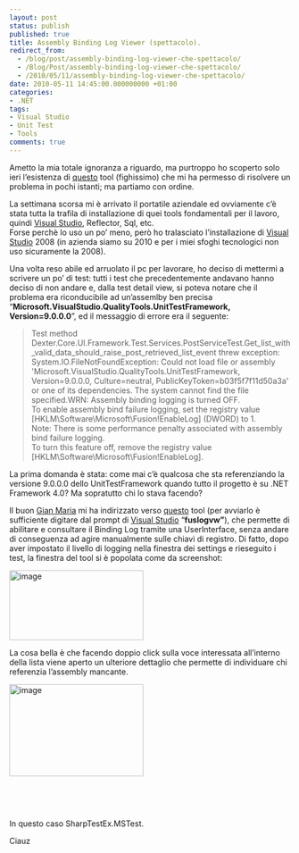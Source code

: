 ```yaml
---
layout: post
status: publish
published: true
title: Assembly Binding Log Viewer (spettacolo).
redirect_from: 
  - /blog/post/assembly-binding-log-viewer-che-spettacolo/
  - /Blog/Post/assembly-binding-log-viewer-che-spettacolo/
  - /2010/05/11/assembly-binding-log-viewer-che-spettacolo/
date: 2010-05-11 14:45:00.000000000 +01:00
categories:
- .NET
tags:
- Visual Studio
- Unit Test
- Tools
comments: true
---
```

<p>
	Ametto la mia totale ignoranza a riguardo, ma purtroppo ho scoperto solo ieri l&rsquo;esistenza di <a href="http://msdn.microsoft.com/en-us/library/e74a18c4(VS.71).aspx#cpgrffusionlogviewerfuslogvwexeanchor8" rel="nofollow" target="_blank" title="Assembly Binding Log Viewer (Fuslogvw.exe)">questo</a> tool (fighissimo) che mi ha permesso di risolvere un problema in pochi istanti; ma partiamo con ordine.</p>
<p>
	La settimana scorsa mi &egrave; arrivato il portatile aziendale ed ovviamente c&rsquo;&egrave; stata tutta la trafila di installazione di quei tools fondamentali per il lavoro, quindi <a href="http://tostring.it/tags/archive/visual+studio" target="_blank" title="Visual Studio Contents">Visual Studio</a>, Reflector, Sql, etc. <br />
	Forse perch&egrave; lo uso un po&rsquo; meno, per&ograve; ho tralasciato l&rsquo;installazione di <a href="http://tostring.it/tags/archive/visual+studio" target="_blank" title="Visual Studio Contents">Visual Studio</a> 2008 (in azienda siamo su 2010 e per i miei sfoghi tecnologici non uso sicuramente la 2008).</p>
<p>
	Una volta reso abile ed arruolato il pc per lavorare, ho deciso di mettermi a scrivere un po&rsquo; di test: tutti i test che precedentemente andavano hanno deciso di non andare e, dalla test detail view, si poteva notare che il problema era riconducibile ad un&rsquo;assemlby ben precisa &ldquo;<strong>Microsoft.VisualStudio.QualityTools.UnitTestFramework, Version=9.0.0.0</strong>&rdquo;, ed il messaggio di errore era il seguente:</p>
<blockquote>
	<p>
		Test method Dexter.Core.UI.Framework.Test.Services.PostServiceTest.Get_list_with_valid_data_should_raise_post_retrieved_list_event threw exception: <br />
		System.IO.FileNotFoundException: Could not load file or assembly &#39;Microsoft.VisualStudio.QualityTools.UnitTestFramework, Version=9.0.0.0, Culture=neutral, PublicKeyToken=b03f5f7f11d50a3a&#39; or one of its dependencies. The system cannot find the file specified.WRN: Assembly binding logging is turned OFF. <br />
		To enable assembly bind failure logging, set the registry value [HKLM\Software\Microsoft\Fusion!EnableLog] (DWORD) to 1. <br />
		Note: There is some performance penalty associated with assembly bind failure logging. <br />
		To turn this feature off, remove the registry value [HKLM\Software\Microsoft\Fusion!EnableLog].</p>
</blockquote>
<p>
	La prima domanda &egrave; stata: come mai c&rsquo;&egrave; qualcosa che sta referenziando la versione 9.0.0.0 dello UnitTestFramework quando tutto il progetto &egrave; su .NET Framework 4.0? Ma sopratutto chi lo stava facendo?</p>
<p>
	Il buon <a href="http://www.codewrecks.com/blog/index.php" rel="nofollow" target="_blank" title="http://www.codewrecks.com/blog/index.php">Gian Maria</a> mi ha indirizzato verso <a href="http://msdn.microsoft.com/en-us/library/e74a18c4(VS.71).aspx#cpgrffusionlogviewerfuslogvwexeanchor8" rel="nofollow" target="_blank" title="Assembly Binding Log Viewer (Fuslogvw.exe)">questo</a> tool (per avviarlo &egrave; sufficiente digitare dal prompt di <a href="http://tostring.it/tags/archive/visual+studio" target="_blank" title="Visual Studio Contents">Visual Studio</a> &ldquo;<strong>fuslogvw&rdquo;</strong>), che permette di abilitare e consultare il Binding Log tramite una UserInterface, senza andare di conseguenza ad agire manualmente sulle chiavi di registro. Di fatto, dopo aver impostato il livello di logging nella finestra dei settings e rieseguito i test, la finestra del tool si &egrave; popolata come da screenshot:</p>
<p>
	<a href="http://tostring.it/Content/Uploaded/image//imperugo/image8.png" rel="shadowbox[Fuslogvw]"><img alt="image" border="0" height="125" src="http://tostring.it/Content/Uploaded/image//imperugo/image8_thumb.png" style="border-bottom: 0px; border-left: 0px; display: inline; border-top: 0px; border-right: 0px" title="image" width="240" /></a></p>
<p>
	La cosa bella &egrave; che facendo doppio click sulla voce interessata all&rsquo;interno della lista viene aperto un ulteriore dettaglio che permette di individuare chi referenzia l&rsquo;assembly mancante.</p>
<p>
	<a href="http://tostring.it/Content/Uploaded/image//imperugo/image_3.png" rel="shadowbox[Fuslogvw]"><img alt="image" border="0" height="165" src="http://tostring.it/Content/Uploaded/image//imperugo/image_thumb_3.png" style="border-bottom: 0px; border-left: 0px; display: inline; border-top: 0px; border-right: 0px" title="image" width="240" /></a></p>
<p>
	&nbsp;</p>
<p>
	&nbsp;</p>
<p>
	In questo caso SharpTestEx.MSTest.</p>
<p>
	Ciauz</p>
